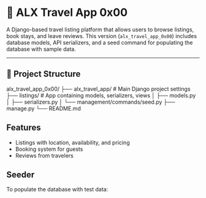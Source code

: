 # 🧳 ALX Travel App 0x00

A Django-based travel listing platform that allows users to browse listings, book stays, and leave reviews. This version (`alx_travel_app_0x00`) includes database models, API serializers, and a seed command for populating the database with sample data.

---

## 📁 Project Structure


alx_travel_app_0x00/
├── alx_travel_app/ # Main Django project settings
├── listings/ # App containing models, serializers, views
│ ├── models.py
│ ├── serializers.py
│ └── management/commands/seed.py
├── manage.py
└── README.md



## Features

- Listings with location, availability, and pricing
- Booking system for guests
- Reviews from travelers

## Seeder

To populate the database with test data:



